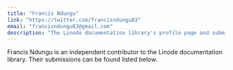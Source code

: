 ```yaml
---
title: "Francis Ndungu"
link: "https://twitter.com/francisndungu83"
email: "francisndungu83@gmail.com"
description: "The Linode documentation library's profile page and submission listing for Francis Ndungu"
---
```


Francis Ndungu is an independent contributor to the Linode documentation library. Their submissions can be found listed below.
